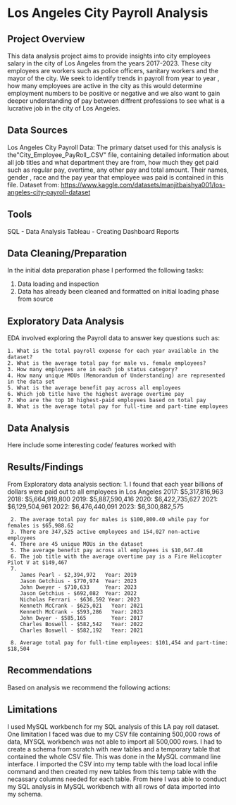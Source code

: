 # Los Angeles City Payroll Analysis

## Project Overview
This data analysis project aims to provide insights into city employees salary in the city of Los Angeles from the years 2017-2023. These city employees are workers such as police officers, sanitary workers and the mayor of the city. We seek to identify trends in payroll from year to year , how many employees are active in the city as this would determine employment numbers to be positive or negative and we also want to gain deeper understanding of pay between diffrent professions to see what is a lucrative job in the city of Los Angeles. 

## Data Sources
Los Angeles City Payroll Data: The primary datset used for this analysis is the"City_Employee_PayRoll_.CSV" file, containing detailed information about all job titles and what department they are from, how much they get paid such as regular pay, overtime, any other pay and total amount. Their names, gender , race and the pay year that employee was paid is contained in this file.
Dataset from: https://www.kaggle.com/datasets/manjitbaishya001/los-angeles-city-payroll-dataset

## Tools
SQL - Data Analysis
Tableau - Creating Dashboard Reports

## Data Cleaning/Preparation
In the initial data preparation phase I performed the following tasks:

   1. Data loading and inspection
   2. Data has already been cleaned and formatted on initial loading phase from source

## Exploratory Data Analysis
EDA involved exploring the Payroll data to answer key questions such as:

    1. What is the total payroll expense for each year available in the dataset?
    2. What is the average total pay for male vs. female employees?
    3. How many employees are in each job status category?
    4. How many unique MOUs (Memorandum of Understanding) are represented in the data set
    5. What is the average benefit pay across all employees
    6. Which job title have the highest average overtime pay
    7. Who are the top 10 highest-paid employees based on total pay
    8. What is the average total pay for full-time and part-time employees
    
## Data Analysis
Here include some interesting code/ features worked with

## Results/Findings
From Exploratory data analysis section:
     1. I found that each year billions of dollars were paid out to all employees in Los Angeles
        2017: $5,317,816,963 
        2018: $5,664,919,800 
        2019: $5,887,590,416
        2020: $6,422,735,627
        2021: $6,129,504,961
        2022: $6,476,440,091
        2023: $6,300,882,575
      
     2. The average total pay for males is $100,800.40 while pay for females is $65,988.62
     3. There are 347,525 active employees and 154,027 non-active employees
     4. There are 45 unique MOUs in the dataset
     5. The average benefit pay across all employees is $10,647.48
     6. The job title with the average overtime pay is a Fire Helicopter Pilot V at $149,467
     7. 
        James Pearl - $2,394,972   Year: 2019
        Jason Getchius - $770,974  Year: 2023
        John Dweyer - $710,633     Year: 2023
        Jason Getchius - $692,082  Year: 2022
        Nicholas Ferrari - $636,592 Year: 2023
        Kenneth McCrank - $625,021   Year: 2021
        Kenneth McCrank - $593,286   Year: 2023
        John Dwyer - $585,165        Year: 2017
        Charles Boswell - $582,542   Year: 2022
        Charles Boswell - $582,192   Year: 2021
        
     8. Average total pay for full-time employees: $101,454 and part-time: $18,504

## Recommendations
Based on analysis we recommend the following actions:




## Limitations
I used MySQL workbench for my SQL analysis of this LA pay roll dataset. One limitation I faced was due to my CSV file containing 500,000 rows of data, MYSQL workbench was not able to import all 500,000 rows. I had to create a schema from scratch with new tables and a temporary table that contained the whole CSV file. This was done in the MySQL command line interface. I imported the CSV into my temp table with the load local infile command and then created my new tables from this temp table with the necassary columns needed for each table. From here I was able to conduct my SQL analysis in MySQL workbench with all rows of data imported into my schema. 



